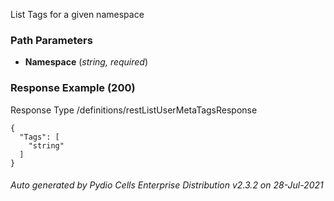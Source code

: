 






 
List Tags for a given namespace  


### Path Parameters

 - **Namespace** (_string, required_) 




### Response Example (200)
Response Type /definitions/restListUserMetaTagsResponse

```
{
  "Tags": [
    "string"
  ]
}
```




###### Auto generated by Pydio Cells Enterprise Distribution v2.3.2 on 28-Jul-2021
